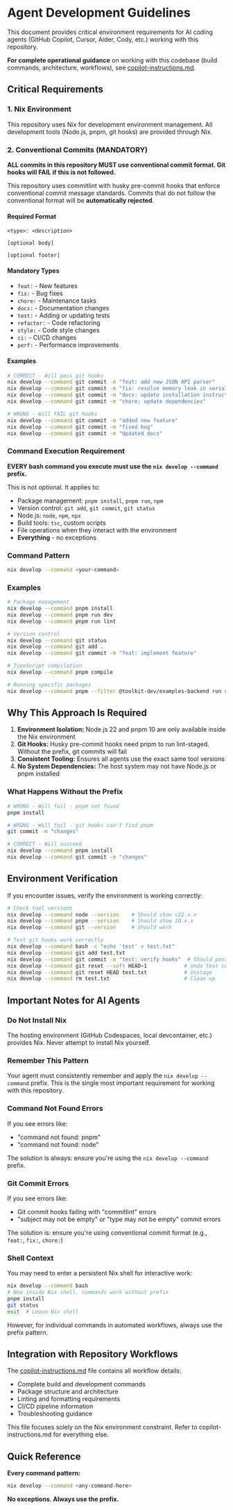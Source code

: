 # Agent Development Guidelines

This document provides critical environment requirements for AI coding agents (GitHub Copilot, Cursor, Aider, Cody, etc.) working with this repository.

**For complete operational guidance** on working with this codebase (build commands, architecture, workflows), see [copilot-instructions.md](copilot-instructions.md).

## Critical Requirements

### 1. Nix Environment

This repository uses Nix for development environment management. All development tools (Node.js, pnpm, git hooks) are provided through Nix.

### 2. Conventional Commits (MANDATORY)

**ALL commits in this repository MUST use conventional commit format. Git hooks will FAIL if this is not followed.**

This repository uses commitlint with husky pre-commit hooks that enforce conventional commit message standards. Commits that do not follow the conventional format will be **automatically rejected**.

#### Required Format

```
<type>: <description>

[optional body]

[optional footer]
```

#### Mandatory Types

- `feat:` - New features
- `fix:` - Bug fixes  
- `chore:` - Maintenance tasks
- `docs:` - Documentation changes
- `test:` - Adding or updating tests
- `refactor:` - Code refactoring
- `style:` - Code style changes
- `ci:` - CI/CD changes
- `perf:` - Performance improvements

#### Examples

```bash
# CORRECT - Will pass git hooks
nix develop --command git commit -m "feat: add new JSON API parser"
nix develop --command git commit -m "fix: resolve memory leak in serializer"  
nix develop --command git commit -m "docs: update installation instructions"
nix develop --command git commit -m "chore: update dependencies"

# WRONG - Will FAIL git hooks
nix develop --command git commit -m "added new feature"
nix develop --command git commit -m "fixed bug"
nix develop --command git commit -m "Updated docs"
```

### Command Execution Requirement

**EVERY bash command you execute must use the `nix develop --command` prefix.**

This is not optional. It applies to:

- Package management: `pnpm install`, `pnpm run`, `npm`
- Version control: `git add`, `git commit`, `git status`
- Node.js: `node`, `npm`, `npx`
- Build tools: `tsc`, custom scripts
- File operations when they interact with the environment
- **Everything** - no exceptions

### Command Pattern

```bash
nix develop --command <your-command>
```

### Examples

```bash
# Package management
nix develop --command pnpm install
nix develop --command pnpm run dev
nix develop --command pnpm run lint

# Version control
nix develop --command git status
nix develop --command git add .
nix develop --command git commit -m "feat: implement feature"

# TypeScript compilation
nix develop --command pnpm compile

# Running specific packages
nix develop --command pnpm --filter @toolkit-dev/examples-backend run start
```

## Why This Approach Is Required

1. **Environment Isolation:** Node.js 22 and pnpm 10 are only available inside the Nix environment
2. **Git Hooks:** Husky pre-commit hooks need pnpm to run lint-staged. Without the prefix, git commits will fail
3. **Consistent Tooling:** Ensures all agents use the exact same tool versions
4. **No System Dependencies:** The host system may not have Node.js or pnpm installed

### What Happens Without the Prefix

```bash
# WRONG - Will fail - pnpm not found
pnpm install

# WRONG - Will fail - git hooks can't find pnpm
git commit -m "changes"

# CORRECT - Will succeed
nix develop --command pnpm install
nix develop --command git commit -m "changes"
```

## Environment Verification

If you encounter issues, verify the environment is working correctly:

```bash
# Check tool versions
nix develop --command node --version    # Should show v22.x.x
nix develop --command pnpm --version    # Should show 10.x.x
nix develop --command git --version     # Should work

# Test git hooks work correctly
nix develop --command bash -c "echo 'test' > test.txt"
nix develop --command git add test.txt
nix develop --command git commit -m "test: verify hooks"  # Should pass with conventional format
nix develop --command git reset --soft HEAD~1            # Undo test commit
nix develop --command git reset HEAD test.txt            # Unstage
nix develop --command rm test.txt                        # Clean up
```

## Important Notes for AI Agents

### Do Not Install Nix

The hosting environment (GitHub Codespaces, local devcontainer, etc.) provides Nix. Never attempt to install Nix yourself.

### Remember This Pattern

Your agent must consistently remember and apply the `nix develop --command` prefix. This is the single most important requirement for working with this repository.

### Command Not Found Errors

If you see errors like:

- "command not found: pnpm"
- "command not found: node"

The solution is always: ensure you're using the `nix develop --command` prefix.

### Git Commit Errors

If you see errors like:

- Git commit hooks failing with "commitlint" errors
- "subject may not be empty" or "type may not be empty" commit errors

The solution is: ensure you're using conventional commit format (e.g., `feat:`, `fix:`, `chore:`)

### Shell Context

You may need to enter a persistent Nix shell for interactive work:

```bash
nix develop --command bash
# Now inside Nix shell, commands work without prefix
pnpm install
git status
exit  # Leave Nix shell
```

However, for individual commands in automated workflows, always use the prefix pattern.

## Integration with Repository Workflows

The [copilot-instructions.md](./.github/copilot-instructions.md) file contains all workflow details:

- Complete build and development commands
- Package structure and architecture
- Linting and formatting requirements
- CI/CD pipeline information
- Troubleshooting guidance

This file focuses solely on the Nix environment constraint. Refer to copilot-instructions.md for everything else.

## Quick Reference

**Every command pattern:**

```bash
nix develop --command <any-command-here>
```

**No exceptions. Always use the prefix.**
